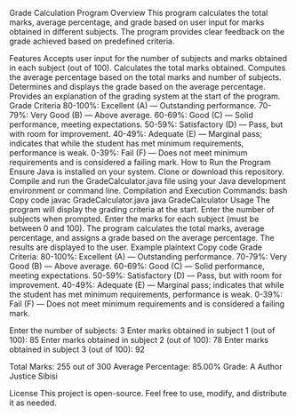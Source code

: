 Grade Calculation Program
Overview
This program calculates the total marks, average percentage, and grade based on user input for marks obtained in different subjects. The program provides clear feedback on the grade achieved based on predefined criteria.

Features
Accepts user input for the number of subjects and marks obtained in each subject (out of 100).
Calculates the total marks obtained.
Computes the average percentage based on the total marks and number of subjects.
Determines and displays the grade based on the average percentage.
Provides an explanation of the grading system at the start of the program.
Grade Criteria
80-100%: Excellent (A) — Outstanding performance.
70-79%: Very Good (B) — Above average.
60-69%: Good (C) — Solid performance, meeting expectations.
50-59%: Satisfactory (D) — Pass, but with room for improvement.
40-49%: Adequate (E) — Marginal pass; indicates that while the student has met minimum requirements, performance is weak.
0-39%: Fail (F) — Does not meet minimum requirements and is considered a failing mark.
How to Run the Program
Ensure Java is installed on your system.
Clone or download this repository.
Compile and run the GradeCalculator.java file using your Java development environment or command line.
Compilation and Execution Commands:
bash
Copy code
javac GradeCalculator.java
java GradeCalculator
Usage
The program will display the grading criteria at the start.
Enter the number of subjects when prompted.
Enter the marks for each subject (must be between 0 and 100).
The program calculates the total marks, average percentage, and assigns a grade based on the average percentage.
The results are displayed to the user.
Example
plaintext
Copy code
Grade Criteria:
80-100%: Excellent (A) — Outstanding performance.
70-79%: Very Good (B) — Above average.
60-69%: Good (C) — Solid performance, meeting expectations.
50-59%: Satisfactory (D) — Pass, but with room for improvement.
40-49%: Adequate (E) — Marginal pass; indicates that while the student has met minimum requirements, performance is weak.
0-39%: Fail (F) — Does not meet minimum requirements and is considered a failing mark.

Enter the number of subjects: 3
Enter marks obtained in subject 1 (out of 100): 85
Enter marks obtained in subject 2 (out of 100): 78
Enter marks obtained in subject 3 (out of 100): 92

Total Marks: 255 out of 300
Average Percentage: 85.00%
Grade: A
Author
Justice Sibisi

License
This project is open-source. Feel free to use, modify, and distribute it as needed.